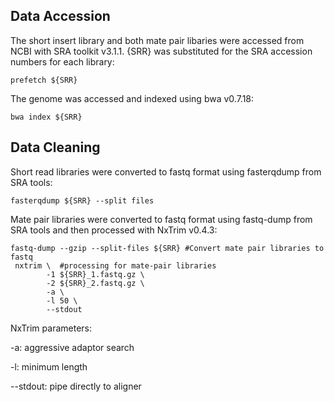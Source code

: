 
## **Data Accession** 

The short insert library and both mate pair libaries were accessed from NCBI with SRA toolkit v3.1.1. {SRR} was substituted for the SRA accession numbers for each library:
```
prefetch ${SRR}
```

The genome was accessed and indexed using bwa v0.7.18:
```
bwa index ${SRR}
```
## **Data Cleaning**

Short read libraries were converted to fastq format using fasterqdump from SRA tools:
```
fasterqdump ${SRR} --split files
```
Mate pair libraries were converted to fastq format using fastq-dump from SRA tools and then processed with NxTrim v0.4.3:
```
fastq-dump --gzip --split-files ${SRR} #Convert mate pair libraries to fastq 
 nxtrim \  #processing for mate-pair libraries
        -1 ${SRR}_1.fastq.gz \ 
        -2 ${SRR}_2.fastq.gz \ 
        -a \ 
        -l 50 \ 
        --stdout
```
NxTrim parameters:

-a: aggressive adaptor search

-l: minimum length 

--stdout: pipe directly to aligner 


